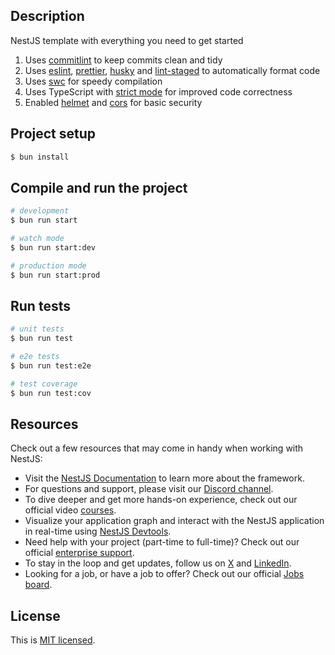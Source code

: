 ## Description

NestJS template with everything you need to get started

1. Uses [commitlint](https://github.com/conventional-changelog/commitlint) to keep commits clean and tidy
2. Uses [eslint](https://eslint.org/), [prettier](https://prettier.io/), [husky](https://typicode.github.io/husky/) and [lint-staged](https://github.com/lint-staged/lint-staged) to automatically format code
3. Uses [swc](https://swc.rs/) for speedy compilation
4. Uses TypeScript with [strict mode](https://www.typescriptlang.org/tsconfig/#strict) for improved code correctness
5. Enabled [helmet](https://github.com/helmetjs/helmet) and [cors](https://expressjs.com/en/resources/middleware/cors.html) for basic security

## Project setup

```bash
$ bun install
```

## Compile and run the project

```bash
# development
$ bun run start

# watch mode
$ bun run start:dev

# production mode
$ bun run start:prod
```

## Run tests

```bash
# unit tests
$ bun run test

# e2e tests
$ bun run test:e2e

# test coverage
$ bun run test:cov
```

## Resources

Check out a few resources that may come in handy when working with NestJS:

- Visit the [NestJS Documentation](https://docs.nestjs.com) to learn more about the framework.
- For questions and support, please visit our [Discord channel](https://discord.gg/G7Qnnhy).
- To dive deeper and get more hands-on experience, check out our official video [courses](https://courses.nestjs.com/).
- Visualize your application graph and interact with the NestJS application in real-time using [NestJS Devtools](https://devtools.nestjs.com).
- Need help with your project (part-time to full-time)? Check out our official [enterprise support](https://enterprise.nestjs.com).
- To stay in the loop and get updates, follow us on [X](https://x.com/nestframework) and [LinkedIn](https://linkedin.com/company/nestjs).
- Looking for a job, or have a job to offer? Check out our official [Jobs board](https://jobs.nestjs.com).

## License

This is [MIT licensed](https://github.com/nestjs/nest/blob/master/LICENSE).
